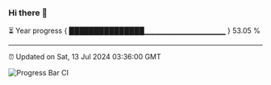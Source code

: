 ### Hi there 👋

⏳ Year progress { ███████████████▁▁▁▁▁▁▁▁▁▁▁▁▁▁▁ } 53.05 %

---

⏰ Updated on Sat, 13 Jul 2024 03:36:00 GMT

![Progress Bar CI](https://github.com/IshwaranRudhara/GIT-ACTION/workflows/Progress%20Bar%20CI/badge.svg)
